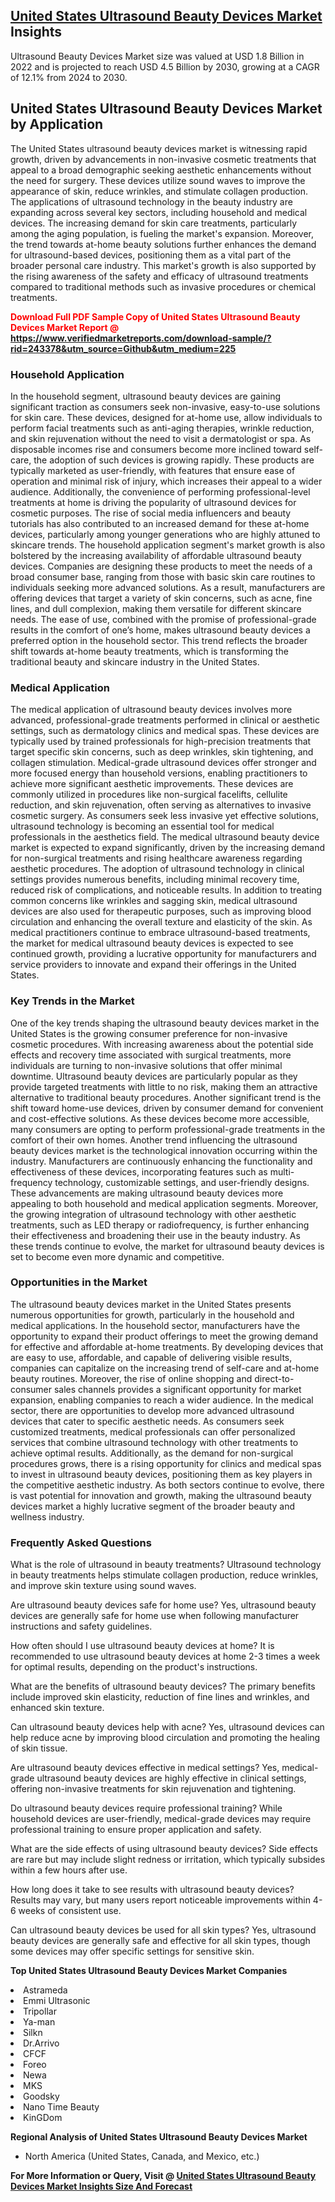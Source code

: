<h2><a href="https://www.verifiedmarketreports.com/download-sample/?rid=243378&amp;utm_source=Github&amp;utm_medium=225" target="_blank">United States Ultrasound Beauty Devices Market</a> Insights</h2><p>Ultrasound Beauty Devices Market size was valued at USD 1.8 Billion in 2022 and is projected to reach USD 4.5 Billion by 2030, growing at a CAGR of 12.1% from 2024 to 2030.</p><p><div> <h2>United States Ultrasound Beauty Devices Market by Application</h2> <p>The United States ultrasound beauty devices market is witnessing rapid growth, driven by advancements in non-invasive cosmetic treatments that appeal to a broad demographic seeking aesthetic enhancements without the need for surgery. These devices utilize sound waves to improve the appearance of skin, reduce wrinkles, and stimulate collagen production. The applications of ultrasound technology in the beauty industry are expanding across several key sectors, including household and medical devices. The increasing demand for skin care treatments, particularly among the aging population, is fueling the market's expansion. Moreover, the trend towards at-home beauty solutions further enhances the demand for ultrasound-based devices, positioning them as a vital part of the broader personal care industry. This market's growth is also supported by the rising awareness of the safety and efficacy of ultrasound treatments compared to traditional methods such as invasive procedures or chemical treatments. <strong><p><span class=""><span style="color: #ff0000;"><strong>Download Full PDF Sample Copy of United States Ultrasound Beauty Devices Market Report</strong> @ </span><a href="https://www.verifiedmarketreports.com/download-sample/?rid=243378&amp;utm_source=Github&amp;utm_medium=225" target="_blank">https://www.verifiedmarketreports.com/download-sample/?rid=243378&amp;utm_source=Github&amp;utm_medium=225</a></span></p></strong> </p> <h3>Household Application</h3> <p>In the household segment, ultrasound beauty devices are gaining significant traction as consumers seek non-invasive, easy-to-use solutions for skin care. These devices, designed for at-home use, allow individuals to perform facial treatments such as anti-aging therapies, wrinkle reduction, and skin rejuvenation without the need to visit a dermatologist or spa. As disposable incomes rise and consumers become more inclined toward self-care, the adoption of such devices is growing rapidly. These products are typically marketed as user-friendly, with features that ensure ease of operation and minimal risk of injury, which increases their appeal to a wider audience. Additionally, the convenience of performing professional-level treatments at home is driving the popularity of ultrasound devices for cosmetic purposes. The rise of social media influencers and beauty tutorials has also contributed to an increased demand for these at-home devices, particularly among younger generations who are highly attuned to skincare trends. The household application segment's market growth is also bolstered by the increasing availability of affordable ultrasound beauty devices. Companies are designing these products to meet the needs of a broad consumer base, ranging from those with basic skin care routines to individuals seeking more advanced solutions. As a result, manufacturers are offering devices that target a variety of skin concerns, such as acne, fine lines, and dull complexion, making them versatile for different skincare needs. The ease of use, combined with the promise of professional-grade results in the comfort of one’s home, makes ultrasound beauty devices a preferred option in the household sector. This trend reflects the broader shift towards at-home beauty treatments, which is transforming the traditional beauty and skincare industry in the United States. <h3>Medical Application</h3> <p>The medical application of ultrasound beauty devices involves more advanced, professional-grade treatments performed in clinical or aesthetic settings, such as dermatology clinics and medical spas. These devices are typically used by trained professionals for high-precision treatments that target specific skin concerns, such as deep wrinkles, skin tightening, and collagen stimulation. Medical-grade ultrasound devices offer stronger and more focused energy than household versions, enabling practitioners to achieve more significant aesthetic improvements. These devices are commonly utilized in procedures like non-surgical facelifts, cellulite reduction, and skin rejuvenation, often serving as alternatives to invasive cosmetic surgery. As consumers seek less invasive yet effective solutions, ultrasound technology is becoming an essential tool for medical professionals in the aesthetics field. The medical ultrasound beauty device market is expected to expand significantly, driven by the increasing demand for non-surgical treatments and rising healthcare awareness regarding aesthetic procedures. The adoption of ultrasound technology in clinical settings provides numerous benefits, including minimal recovery time, reduced risk of complications, and noticeable results. In addition to treating common concerns like wrinkles and sagging skin, medical ultrasound devices are also used for therapeutic purposes, such as improving blood circulation and enhancing the overall texture and elasticity of the skin. As medical practitioners continue to embrace ultrasound-based treatments, the market for medical ultrasound beauty devices is expected to see continued growth, providing a lucrative opportunity for manufacturers and service providers to innovate and expand their offerings in the United States. <h3>Key Trends in the Market</h3> <p>One of the key trends shaping the ultrasound beauty devices market in the United States is the growing consumer preference for non-invasive cosmetic procedures. With increasing awareness about the potential side effects and recovery time associated with surgical treatments, more individuals are turning to non-invasive solutions that offer minimal downtime. Ultrasound beauty devices are particularly popular as they provide targeted treatments with little to no risk, making them an attractive alternative to traditional beauty procedures. Another significant trend is the shift toward home-use devices, driven by consumer demand for convenient and cost-effective solutions. As these devices become more accessible, many consumers are opting to perform professional-grade treatments in the comfort of their own homes. Another trend influencing the ultrasound beauty devices market is the technological innovation occurring within the industry. Manufacturers are continuously enhancing the functionality and effectiveness of these devices, incorporating features such as multi-frequency technology, customizable settings, and user-friendly designs. These advancements are making ultrasound beauty devices more appealing to both household and medical application segments. Moreover, the growing integration of ultrasound technology with other aesthetic treatments, such as LED therapy or radiofrequency, is further enhancing their effectiveness and broadening their use in the beauty industry. As these trends continue to evolve, the market for ultrasound beauty devices is set to become even more dynamic and competitive. <h3>Opportunities in the Market</h3> <p>The ultrasound beauty devices market in the United States presents numerous opportunities for growth, particularly in the household and medical applications. In the household sector, manufacturers have the opportunity to expand their product offerings to meet the growing demand for effective and affordable at-home treatments. By developing devices that are easy to use, affordable, and capable of delivering visible results, companies can capitalize on the increasing trend of self-care and at-home beauty routines. Moreover, the rise of online shopping and direct-to-consumer sales channels provides a significant opportunity for market expansion, enabling companies to reach a wider audience. In the medical sector, there are opportunities to develop more advanced ultrasound devices that cater to specific aesthetic needs. As consumers seek customized treatments, medical professionals can offer personalized services that combine ultrasound technology with other treatments to achieve optimal results. Additionally, as the demand for non-surgical procedures grows, there is a rising opportunity for clinics and medical spas to invest in ultrasound beauty devices, positioning them as key players in the competitive aesthetic industry. As both sectors continue to evolve, there is vast potential for innovation and growth, making the ultrasound beauty devices market a highly lucrative segment of the broader beauty and wellness industry. <h3>Frequently Asked Questions</h3> <p>What is the role of ultrasound in beauty treatments? Ultrasound technology in beauty treatments helps stimulate collagen production, reduce wrinkles, and improve skin texture using sound waves.</p> <p>Are ultrasound beauty devices safe for home use? Yes, ultrasound beauty devices are generally safe for home use when following manufacturer instructions and safety guidelines.</p> <p>How often should I use ultrasound beauty devices at home? It is recommended to use ultrasound beauty devices at home 2-3 times a week for optimal results, depending on the product's instructions.</p> <p>What are the benefits of ultrasound beauty devices? The primary benefits include improved skin elasticity, reduction of fine lines and wrinkles, and enhanced skin texture.</p> <p>Can ultrasound beauty devices help with acne? Yes, ultrasound devices can help reduce acne by improving blood circulation and promoting the healing of skin tissue.</p> <p>Are ultrasound beauty devices effective in medical settings? Yes, medical-grade ultrasound beauty devices are highly effective in clinical settings, offering non-invasive treatments for skin rejuvenation and tightening.</p> <p>Do ultrasound beauty devices require professional training? While household devices are user-friendly, medical-grade devices may require professional training to ensure proper application and safety.</p> <p>What are the side effects of using ultrasound beauty devices? Side effects are rare but may include slight redness or irritation, which typically subsides within a few hours after use.</p> <p>How long does it take to see results with ultrasound beauty devices? Results may vary, but many users report noticeable improvements within 4-6 weeks of consistent use.</p> <p>Can ultrasound beauty devices be used for all skin types? Yes, ultrasound beauty devices are generally safe and effective for all skin types, though some devices may offer specific settings for sensitive skin.</p> </div></p><p><strong>Top United States Ultrasound Beauty Devices Market Companies</strong></p><div data-test-id=""><p><li>Astrameda</li><li> Emmi Ultrasonic</li><li> Tripollar</li><li> Ya-man</li><li> Silkn</li><li> Dr.Arrivo</li><li> CFCF</li><li> Foreo</li><li> Newa</li><li> MKS</li><li> Goodsky</li><li> Nano Time Beauty</li><li> KinGDom</li></p><div><strong>Regional Analysis of&nbsp;United States Ultrasound Beauty Devices Market</strong></div><ul><li dir="ltr"><p dir="ltr">North America&nbsp;(United States, Canada, and Mexico, etc.)</p></li></ul><p><strong>For More Information or Query, Visit @&nbsp;</strong><strong><a href="https://www.verifiedmarketreports.com/product/ultrasound-beauty-devices-market/?utm_source=Github&amp;utm_medium=225" target="_blank">United States Ultrasound Beauty Devices Market Insights Size And Forecast</a></strong></p></div>
